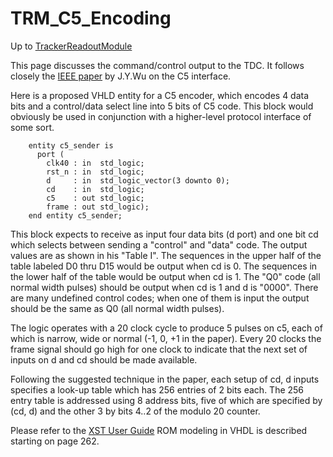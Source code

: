 # TRM_C5_Encoding
Up to [TrackerReadoutModule](TrackerReadoutModule.md)

This page discusses the command/control output to the TDC.
It follows closely the [IEEE paper](http://www-ppd.fnal.gov/eedoffice-w/projects/ckm/comadc/C5_IEEE.doc)
by J.Y.Wu on the C5 interface.

Here is a proposed VHLD entity for a C5 encoder, which encodes 4 data bits and
a control/data select line into 5 bits of C5 code.  This block would obviously
be used in conjunction with a higher-level protocol interface of some sort.

```
    entity c5_sender is
      port (
        clk40 : in  std_logic;
        rst_n : in  std_logic;
        d     : in  std_logic_vector(3 downto 0);
        cd    : in  std_logic;
        c5    : out std_logic;
        frame : out std_logic);
    end entity c5_sender;

```
This block expects to receive as input four data bits (d port) and one
bit cd which selects between sending a "control" and "data" code.
The output values are as shown in his "Table I".  The sequences in the
upper half of the table labeled D0 thru D15 would be output when cd is 0.
The sequences in the lower half of the table would be output when cd is 1.
The "Q0" code (all normal width pulses) should be output when cd is 1
and d is "0000".  There are many undefined control codes; when one of
them is input the output should be the same as Q0 (all normal width pulses).

The logic operates with a 20 clock cycle to produce 5 pulses on c5, each
of which is narrow, wide or normal (-1, 0, +1 in the paper).  Every 20 clocks
the frame signal should go high for one clock to indicate that the next
set of inputs on d and cd should be made available.

Following the suggested technique in the paper, each setup of cd, d inputs
specifies a look-up table which has 256 entries of 2 bits each.  The 256 entry
table is addressed using 8 address bits, five of which are specified by (cd, d)
and the other 3 by bits 4..2 of the modulo 20 counter.

Please refer to the
[XST User Guide](http://www.xilinx.com/support/documentation/sw_manuals/xilinx14_4/xst_v6s6.pdf)
ROM modeling in VHDL is described starting on page 262.



